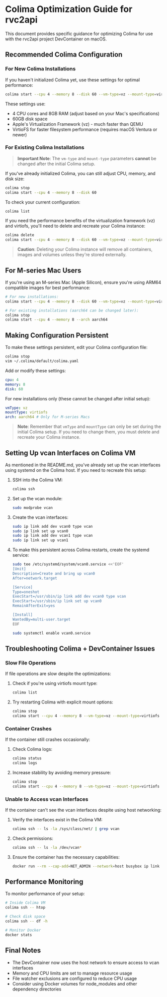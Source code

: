 # Colima Optimization Guide for rvc2api

This document provides specific guidance for optimizing Colima for use with the rvc2api project DevContainer on macOS.

## Recommended Colima Configuration

### For New Colima Installations

If you haven't initialized Colima yet, use these settings for optimal performance:

```bash
colima start --cpu 4 --memory 8 --disk 60 --vm-type=vz --mount-type=virtiofs
```

These settings use:

- 4 CPU cores and 8GB RAM (adjust based on your Mac's specifications)
- 60GB disk space
- Apple's Virtualization Framework (vz) - much faster than QEMU
- VirtioFS for faster filesystem performance (requires macOS Ventura or newer)

### For Existing Colima Installations

> **Important Note**: The `vm-type` and `mount-type` parameters **cannot** be changed after the initial Colima setup.

If you've already initialized Colima, you can still adjust CPU, memory, and disk size:

```bash
colima stop
colima start --cpu 4 --memory 8 --disk 60
```

To check your current configuration:

```bash
colima list
```

If you need the performance benefits of the virtualization framework (vz) and virtiofs, you'll need to delete and recreate your Colima instance:

```bash
colima delete
colima start --cpu 4 --memory 8 --disk 60 --vm-type=vz --mount-type=virtiofs
```

> **Caution**: Deleting your Colima instance will remove all containers, images and volumes unless they're stored externally.

## For M-series Mac Users

If you're using an M-series Mac (Apple Silicon), ensure you're using ARM64 compatible images for best performance:

```bash
# For new installations:
colima start --cpu 4 --memory 8 --disk 60 --vm-type=vz --mount-type=virtiofs --arch aarch64

# For existing installations (aarch64 can be changed later):
colima stop
colima start --cpu 4 --memory 8 --arch aarch64
```

## Making Configuration Persistent

To make these settings persistent, edit your Colima configuration file:

```bash
colima stop
vim ~/.colima/default/colima.yaml
```

Add or modify these settings:

```yaml
cpu: 4
memory: 8
disk: 60
```

For new installations only (these cannot be changed after initial setup):

```yaml
vmType: vz
mountType: virtiofs
arch: aarch64 # Only for M-series Macs
```

> **Note**: Remember that `vmType` and `mountType` can only be set during the initial Colima setup. If you need to change them, you must delete and recreate your Colima instance.

## Setting Up vcan Interfaces on Colima VM

As mentioned in the README.md, you've already set up the vcan interfaces using systemd on the Colima host. If you need to recreate this setup:

1. SSH into the Colima VM:

   ```bash
   colima ssh
   ```

2. Set up the vcan module:

   ```bash
   sudo modprobe vcan
   ```

3. Create the vcan interfaces:

   ```bash
   sudo ip link add dev vcan0 type vcan
   sudo ip link set up vcan0
   sudo ip link add dev vcan1 type vcan
   sudo ip link set up vcan1
   ```

4. To make this persistent across Colima restarts, create the systemd service:

   ```bash
   sudo tee /etc/systemd/system/vcan0.service <<'EOF'
   [Unit]
   Description=Create and bring up vcan0
   After=network.target

   [Service]
   Type=oneshot
   ExecStart=/usr/sbin/ip link add dev vcan0 type vcan
   ExecStart=/usr/sbin/ip link set up vcan0
   RemainAfterExit=yes

   [Install]
   WantedBy=multi-user.target
   EOF

   sudo systemctl enable vcan0.service
   ```

## Troubleshooting Colima + DevContainer Issues

### Slow File Operations

If file operations are slow despite the optimizations:

1. Check if you're using virtiofs mount type:

   ```bash
   colima list
   ```

2. Try restarting Colima with explicit mount options:

   ```bash
   colima stop
   colima start --cpu 4 --memory 8 --vm-type=vz --mount-type=virtiofs --mount $HOME:$HOME
   ```

### Container Crashes

If the container still crashes occasionally:

1. Check Colima logs:

   ```bash
   colima status
   colima logs
   ```

2. Increase stability by avoiding memory pressure:

   ```bash
   colima stop
   colima start --cpu 4 --memory 8 --vm-type=vz --mount-type=virtiofs --layer=false
   ```

### Unable to Access vcan Interfaces

If the container can't see the vcan interfaces despite using host networking:

1. Verify the interfaces exist in the Colima VM:

   ```bash
   colima ssh -- ls -la /sys/class/net/ | grep vcan
   ```

2. Check permissions:

   ```bash
   colima ssh -- ls -la /dev/vcan*
   ```

3. Ensure the container has the necessary capabilities:

   ```bash
   docker run --rm --cap-add=NET_ADMIN --network=host busybox ip link
   ```

## Performance Monitoring

To monitor performance of your setup:

```bash
# Inside Colima VM
colima ssh -- htop

# Check disk space
colima ssh -- df -h

# Monitor Docker
docker stats
```

## Final Notes

- The DevContainer now uses the host network to ensure access to vcan interfaces
- Memory and CPU limits are set to manage resource usage
- File watcher exclusions are configured to reduce CPU usage
- Consider using Docker volumes for node_modules and other dependency directories
